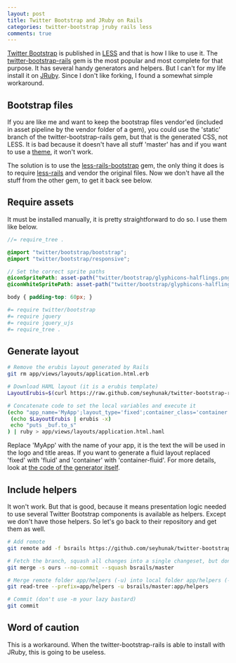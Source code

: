 ```yaml
---
layout: post
title: Twitter Bootstrap and JRuby on Rails
categories: twitter-bootstrap jruby rails less
comments: true
---
```


[Twitter Bootstrap](http://twitter.github.com/bootstrap/) is published in [LESS](http://lesscss.org/) and that is how I like to use it. The [twitter-bootstrap-rails](https://github.com/seyhunak/twitter-bootstrap-rails) gem is the most popular and most complete for that purpose. It has several handy generators and helpers. But I can't for my life install it on [JRuby](http://jruby.org/). Since I don't like forking, I found a somewhat simple workaround.

## Bootstrap files

If you are like me and want to keep the bootstrap files vendor'ed (included in asset pipeline by the vendor folder of a gem), you could use the 'static' branch of the twitter-bootstrap-rails gem, but that is the generated CSS, not LESS. It is bad because it doesn't have all stuff 'master' has and if you want to use a [theme](http://bootswatch.com/), it won't work.

The solution is to use the [less-rails-bootstrap](https://github.com/metaskills/less-rails-bootstrap) gem, the only thing it does is to require [less-rails](https://github.com/metaskills/less-rails) and vendor the original files. Now we don't have all the stuff from the other gem, to get it back see below.

## Require assets

It must be installed manually, it is pretty straightforward to do so. I use them like below.

``` scss app/assets/stylesheets/application.css.less
//= require_tree .
```

``` scss app/assets/stylesheets/bootstrap_and_overrides.css.less
@import "twitter/bootstrap/bootstrap";
@import "twitter/bootstrap/responsive";

// Set the correct sprite paths
@iconSpritePath: asset-path("twitter/bootstrap/glyphicons-halflings.png");
@iconWhiteSpritePath: asset-path("twitter/bootstrap/glyphicons-halflings-white.png");

body { padding-top: 60px; }
```

``` coffeescript app/assets/javascripts/application.js.coffee
#= require twitter/bootstrap
#= require jquery
#= require jquery_ujs
#= require_tree .
```

## Generate layout

``` bash
# Remove the erubis layout generated by Rails
git rm app/views/layouts/application.html.erb

# Download HAML layout (it is a erubis template)
LayoutErubis=$(curl https://raw.github.com/seyhunak/twitter-bootstrap-rails/master/lib/generators/bootstrap/layout/templates/layout.html.haml)

# Concatenate code to set the local variables and execute it
(echo "app_name='MyApp';layout_type='fixed';container_class='container'"
 (echo $LayoutErubis | erubis -x)
 echo "puts _buf.to_s"
) | ruby > app/views/layouts/application.html.haml
```

Replace 'MyApp' with the name of your app, it is the text the will be used in the logo and title areas. If you want to generate a fluid layout replaced 'fixed' with 'fluid' and 'container' with 'container-fluid'. For more details, look at [the code of the generator itself](https://github.com/seyhunak/twitter-bootstrap-rails/blob/master/lib/generators/bootstrap/layout/layout_generator.rb).

## Include helpers

It won't work. But that is good, because it means presentation logic needed to use several Twitter Bootstrap components is available as helpers. Except we don't have those helpers. So let's go back to their repository and get them as well.

``` bash
# Add remote
git remote add -f bsrails https://github.com/seyhunak/twitter-bootstrap-rails

# Fetch the branch, squash all changes into a single changeset, but don't commit
git merge -s ours --no-commit --squash bsrails/master

# Merge remote folder app/helpers (-u) into local folder app/helpers (--prefix)
git read-tree --prefix=app/helpers -u bsrails/master:app/helpers

# Commit (don't use -m your lazy bastard)
git commit
```

## Word of caution

This is a workaround. When the twitter-bootstrap-rails is able to install with JRuby, this is going to be useless.
